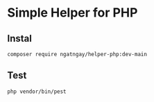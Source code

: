 # Simple Helper for PHP

## Instal

```
composer require ngatngay/helper-php:dev-main
```

## Test

```
php vendor/bin/pest 
```
